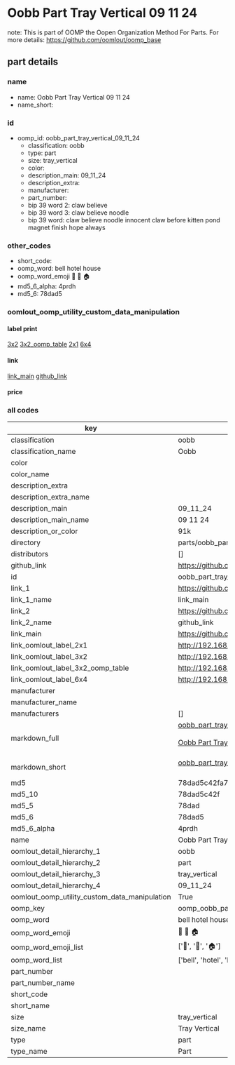 # Oobb Part Tray Vertical 09 11 24  

note: This is part of OOMP the Oopen Organization Method For Parts. For more details: https://github.com/oomlout/oomp_base

##  part details





### name
* name: Oobb Part Tray Vertical 09 11 24
* name_short: 
### id
* oomp_id: oobb_part_tray_vertical_09_11_24
  * classification: oobb
  * type: part
  * size: tray_vertical
  * color: 
  * description_main: 09_11_24
  * description_extra: 
  * manufacturer: 
  * part_number: 
  * bip 39 word 2: claw believe
  * bip 39 word 3: claw believe noodle
  * bip 39 word: claw believe noodle innocent claw before kitten pond magnet finish hope always

### other_codes
* short_code: 
* oomp_word: bell hotel house
* oomp_word_emoji :bell: :hotel: :house:
* md5_6_alpha: 4prdh
* md5_6: 78dad5






### oomlout_oomp_utility_custom_data_manipulation
#### label print
[3x2](http://192.168.1.245:1112/?label=oomp%204prdh)
[3x2_oomp_table](http://192.168.1.107:1112/?label=oomp%204prdh)
[2x1](http://192.168.1.242:1112/?label=oomp%204prdh)
[6x4](http://192.168.1.55:1112/?label=oomp%204prdh)    

#### link

[link_main](https://github.com/oomlout/oomlout_oomp_current_version_messy/tree/main/parts/oobb_part_tray_vertical_09_11_24) [github_link](https://github.com/oomlout/oomlout_oomp_part_src/tree/main/parts/oobb_part_tray_vertical_09_11_24)                             

#### price







### all codes 
| key | value |  
| --- | --- |  
| classification | oobb |  
| classification_name | Oobb |  
| color |  |  
| color_name |  |  
| description_extra |  |  
| description_extra_name |  |  
| description_main | 09_11_24 |  
| description_main_name | 09 11 24 |  
| description_or_color | 91k |  
| directory | parts/oobb_part_tray_vertical_09_11_24 |  
| distributors | [] |  
| github_link | https://github.com/oomlout/oomlout_oomp_part_src/tree/main/parts/oobb_part_tray_vertical_09_11_24 |  
| id | oobb_part_tray_vertical_09_11_24 |  
| link_1 | https://github.com/oomlout/oomlout_oomp_current_version_messy/tree/main/parts/oobb_part_tray_vertical_09_11_24 |  
| link_1_name | link_main |  
| link_2 | https://github.com/oomlout/oomlout_oomp_part_src/tree/main/parts/oobb_part_tray_vertical_09_11_24 |  
| link_2_name | github_link |  
| link_main | https://github.com/oomlout/oomlout_oomp_current_version_messy/tree/main/parts/oobb_part_tray_vertical_09_11_24 |  
| link_oomlout_label_2x1 | http://192.168.1.242:1112/?label=oomp%204prdh |  
| link_oomlout_label_3x2 | http://192.168.1.245:1112/?label=oomp%204prdh |  
| link_oomlout_label_3x2_oomp_table | http://192.168.1.107:1112/?label=oomp%204prdh |  
| link_oomlout_label_6x4 | http://192.168.1.55:1112/?label=oomp%204prdh |  
| manufacturer |  |  
| manufacturer_name |  |  
| manufacturers | [] |  
| markdown_full | [oobb_part_tray_vertical_09_11_24](https://github.com/oomlout/oomlout_oomp_current_version_messy/tree/main/parts/oobb_part_tray_vertical_09_11_24)<br>[](https://github.com/oomlout/oomlout_oomp_current_version_messy/tree/main/parts/oobb_part_tray_vertical_09_11_24)<br>[Oobb Part Tray Vertical 09 11 24](https://github.com/oomlout/oomlout_oomp_current_version_messy/tree/main/parts/oobb_part_tray_vertical_09_11_24)<br><br> |  
| markdown_short | [oobb_part_tray_vertical_09_11_24](https://github.com/oomlout/oomlout_oomp_current_version_messy/tree/main/parts/oobb_part_tray_vertical_09_11_24)<br><br> |  
| md5 | 78dad5c42fa7cf68509507492c052950 |  
| md5_10 | 78dad5c42f |  
| md5_5 | 78dad |  
| md5_6 | 78dad5 |  
| md5_6_alpha | 4prdh |  
| name | Oobb Part Tray Vertical 09 11 24 |  
| oomlout_detail_hierarchy_1 | oobb |  
| oomlout_detail_hierarchy_2 | part |  
| oomlout_detail_hierarchy_3 | tray_vertical |  
| oomlout_detail_hierarchy_4 | 09_11_24 |  
| oomlout_oomp_utility_custom_data_manipulation | True |  
| oomp_key | oomp_oobb_part_tray_vertical_09_11_24 |  
| oomp_word | bell hotel house |  
| oomp_word_emoji | :bell: :hotel: :house: |  
| oomp_word_emoji_list | [':bell:', ':hotel:', ':house:'] |  
| oomp_word_list | ['bell', 'hotel', 'house'] |  
| part_number |  |  
| part_number_name |  |  
| short_code |  |  
| short_name |  |  
| size | tray_vertical |  
| size_name | Tray Vertical |  
| type | part |  
| type_name | Part |  
